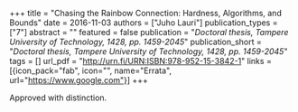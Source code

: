 +++
title = "Chasing the Rainbow Connection: Hardness, Algorithms, and Bounds"
date = 2016-11-03
authors = ["Juho Lauri"]
publication_types = ["7"]
abstract = ""
featured = false
publication = "*Doctoral thesis, Tampere University of Technology, 1428, pp. 1459-2045*"
publication_short = "*Doctoral thesis, Tampere University of Technology, 1428, pp. 1459-2045*"
tags = []
url_pdf = "http://urn.fi/URN:ISBN:978-952-15-3842-1"
links = [{icon_pack="fab", icon="", name="Errata", url="https://www.google.com"}]
+++

Approved with distinction.
